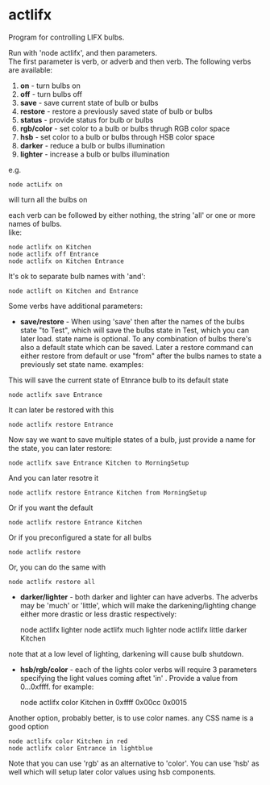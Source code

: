 actlifx
=======

Program for controlling LIFX bulbs.

Run with 'node actlifx', and then parameters.    
The first parameter is verb, or  adverb and then verb. The following verbs are available:

1. **on** - turn bulbs on
2. **off** - turn bulbs off
3. **save** - save current state of bulb or bulbs
4. **restore** - restore a previously saved state of bulb or bulbs
5. **status** - provide status for bulb or bulbs
6. **rgb/color** - set color to a bulb or bulbs thrugh RGB color space
7. **hsb** - set color to a bulb or bulbs through HSB color space
8. **darker** - reduce a bulb or bulbs illumination
9. **lighter** - increase a bulb or bulbs illumination

e.g.

    node actLifx on

will turn all the bulbs on

each verb can be followed by either nothing, the string 'all' or one or more names of bulbs.     
like:

    node actlifx on Kitchen
    node actlifx off Entrance
    node actlifx on Kitchen Entrance

It's ok to separate bulb names with 'and':

    node actlift on Kitchen and Entrance

Some verbs have additional parameters:

- **save/restore** - When using 'save' then after the names of the bulbs state "to Test", which will save the bulbs state in Test, which you can later load. state name is optional. To any combination of bulbs there's also a default state which can be saved. Later a restore command can either restore from default or use "from" after the bulbs names to state a previously set state name. examples:

This will save the current state of Etnrance bulb to its default state

    node actlifx save Entrance

It can later be restored with this

    node actlifx restore Entrance

Now say we want to save multiple states of a bulb, just provide a name for the state, you can later restore:

    node actlifx save Entrance Kitchen to MorningSetup

And you can later resotre it 

    node actlifx restore Entrance Kitchen from MorningSetup

Or if you want the default

    node actlifx restore Entrance Kitchen

Or if you preconfigured a state for all bulbs

    node actlifx restore

Or, you can do the same with

    node actlifx restore all

- **darker/lighter** - both darker and lighter can have adverbs. The adverbs may be 'much' or 'little', which will make the darkening/lighting change either more drastic or less drastic respectively:

    node actlifx lighter
    node actlifx much lighter
    node actlifx little darker Kitchen

note that at a low level of lighting, darkening will cause bulb shutdown.

- **hsb/rgb/color** - each of the lights color verbs will require 3 parameters specifying the light values coming aftet 'in' . Provide a value from 0...0xffff.
for example:

    node actlifx color Kitchen in 0xffff 0x00cc 0x0015

Another option, probably better, is to use color names. any CSS name is a good option

    node actlifx color Kitchen in red
    node actlifx color Entrance in lightblue

Note that you can use 'rgb' as an alternative to 'color'. You can use 'hsb' as well which will setup later color values using hsb components.
